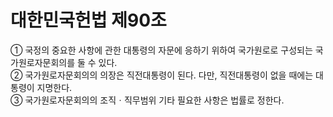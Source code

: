 # 대한민국헌법 제90조

① 국정의 중요한 사항에 관한 대통령의 자문에 응하기 위하여 국가원로로 구성되는 국가원로자문회의를 둘 수 있다.  
② 국가원로자문회의의 의장은 직전대통령이 된다. 다만, 직전대통령이 없을 때에는 대통령이 지명한다.  
③ 국가원로자문회의의 조직ㆍ직무범위 기타 필요한 사항은 법률로 정한다.
